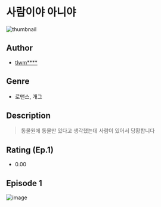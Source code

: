 # 사람이야 아니야
![thumbnail](https://image-comic.pstatic.net/user_contents_data/challenge_comic/2023/05/25/136514/upload_7221866567068640097_480x623.jpeg)

## Author
- [tlwm****](https://comic.naver.com/artistTitle?id=136514)

## Genre
- 로맨스, 개그

## Description
> 동물원에 동물만 있다고 생각했는데 사람이 있어서 당황합니다


## Rating (Ep.1)
- 0.00

## Episode 1
![image](https://image-comic.pstatic.net/user_contents_data/challenge_comic/2023/05/25/136514/upload_3487022191197040740.jpeg)
